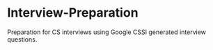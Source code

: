 # Interview-Preparation
Preparation for CS interviews using Google CSSI generated interview questions.
